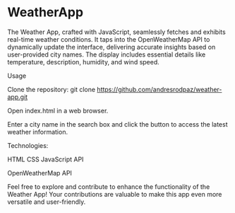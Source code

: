 # WeatherApp

The Weather App, crafted with JavaScript, seamlessly fetches and exhibits real-time weather conditions. It taps into the OpenWeatherMap API to dynamically update the interface, delivering accurate insights based on user-provided city names. The display includes essential details like temperature, description, humidity, and wind speed.

Usage

Clone the repository:
git clone https://github.com/andresrodpaz/weather-app.git

Open index.html in a web browser.

Enter a city name in the search box and click the button to access the latest weather information.

Technologies:

HTML
CSS
JavaScript
API

OpenWeatherMap API

Feel free to explore and contribute to enhance the functionality of the Weather App! Your contributions are valuable to make this app even more versatile and user-friendly.
